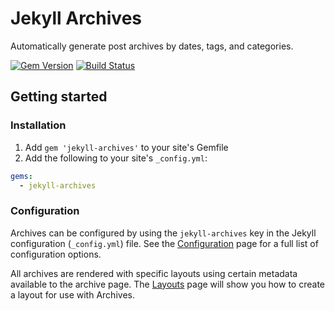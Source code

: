 # Jekyll Archives

Automatically generate post archives by dates, tags, and categories.

[![Gem Version](https://badge.fury.io/rb/jekyll-archives.png)](http://badge.fury.io/rb/jekyll-archives)
[![Build Status](https://travis-ci.org/jekyll/jekyll-archives.svg?branch=master)](https://travis-ci.org/jekyll/jekyll-archives)

## Getting started

### Installation

1. Add `gem 'jekyll-archives'` to your site's Gemfile
2. Add the following to your site's `_config.yml`:

```yml
gems:
  - jekyll-archives
```

### Configuration
Archives can be configured by using the `jekyll-archives` key in the Jekyll configuration (`_config.yml`) file. See the [Configuration](docs/configuration.md) page for a full list of configuration options.

All archives are rendered with specific layouts using certain metadata available to the archive page. The [Layouts](docs/layouts.md) page will show you how to create a layout for use with Archives.
